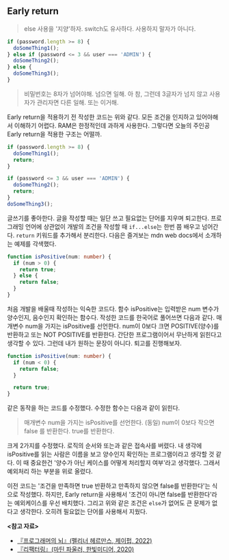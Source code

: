 ## Early return

> else 사용을 '지양'하자. switch도 유사하다. 사용하지 말자가 아니다.

```typescript
if (password.length >= 8) {
  doSomeThing1();
} else if (password <= 3 && user === 'ADMIN') {
  doSomeThing2();
} else {
  doSomeThing3();
}
```

> 비밀번호는 8자가 넘어야해. 넘으면 일해. 아 참, 그런데 3글자가 넘지 않고 사용자가 관리자면 다른 일해. 또는 이거해.

Early return을 적용하기 전 작성한 코드는 위와 같다. 모든 조건을 인지하고 있어야해서 이해하기 어렵다.
RAM은 한정적인데 과하게 사용한다. 그렇다면 오늘의 주인공 Early return을 적용한 구조는 어떨까.

```typescript
if (password.length >= 8) {
  doSomeThing1();
  return;
}

if (password <= 3 && user === 'ADMIN') {
  doSomeThing2();
  return;
}
doSomeThing3();
```

글쓰기를 좋아한다. 글을 작성할 때는 일단 쓰고 필요없는 단어를 지우며 퇴고한다. 프로그래밍 언어에 상관없이 개발의 조건을 작성할 때 `if...else`는 한번 쯤 배우고 넘어간다.
`return` 키워드를 추가해서 분리한다. 다음은 즐겨보는 mdn web docs에서 소개하는 예제를 각색했다.

```typescript
function isPositive(num: number) {
  if (num > 0) {
    return true;
  } else {
    return false;
  }
}
```

처음 개발을 배울때 작성하는 익숙한 코드다. 함수 isPositive는 입력받은 num 변수가 양수인지, 음수인지 확인하는 함수다. 작성한 코드를 한국어로 풀어쓰면 다음과 같다.
매개변수 num을 가지는 isPositive를 선언한다. num이 0보다 크면 POSITIVE(양수)를 반환하고 또는 NOT POSITIVE를 반환한다.
간단한 프로그램이어서 무난하게 읽힌다고 생각할 수 있다. 그런데 내가 원하는 문장이 아니다. 퇴고를 진행해보자.

```typescript
function isPositive(num: number) {
  if (num < 0) {
    return false;
  }

  return true;
}
```

같은 동작을 하는 코드를 수정했다. 수정한 함수는 다음과 같이 읽힌다.

> 매개변수 num을 가지는 isPositive를 선언한다. (동일) num이 0보다 작으면 false 를 반환한다. true를 반환한다.

크게 2가지를 수정했다. 로직의 순서와 또는과 같은 접속사를 버렸다. 내 생각에 isPositive를 읽는 사람은 이름을 보고 양수인지 확인하는 프로그램이라고 생각할 것 같다.
이 때 중요한건 '양수가 아닌 케이스를 어떻게 처리할지 여부'라고 생각했다. 그래서 예외처리 하는 부분을 위로 올렸다.

이전 코드는 '조건을 만족하면 true 반환하고 만족하지 않으면 false를 반환한다'는 식으로 작성했다.
하지만, Early return을 사용해서 '조건이 아니면 false를 반환한다'라는 예외케이스를 우선 배치했다.
그리고 위와 같은 조건은 `else`가 없어도 큰 문제가 없다고 생각한다. 오히려 필요없는 단어를 사용해서 지웠다.

**<참고 자료>**

- [『프로그래머의 뇌』(펠리너 헤르만스, 제이펍, 2022)](https://product.kyobobook.co.kr/detail/S000001952236)
- [『리팩터링』(마틴 파울러, 한빛미디어, 2020)](https://product.kyobobook.co.kr/detail/S000001810241)

